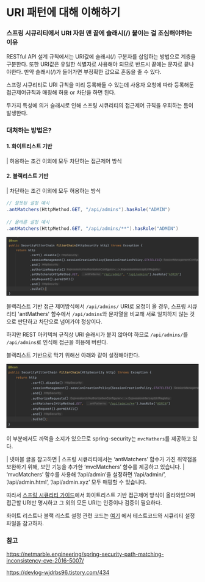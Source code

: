 # URI 패턴에 대해 이해하기

### 스프링 시큐리티에서 URI 자원 맨 끝에 슬래시(/) 붙이는 걸 조심해야하는 이유

RESTful API 설계 규칙에서는 URI값에 슬래시(/) 구분자를 삽입하는 방법으로 계층을 구분한다. 또한 URI값은 유일한 식별자로 사용해야 되므로 반드시 끝에는 문자로 끝나야한다. 만약 슬래시(/)가 들어가면 부정확한 값으로 혼동을 줄 수 있다.

스프링 시큐리티로 URI 규칙을 미리 등록해둘 수 있는데 사용자 요청에 따라 등록해둔 접근제어규칙과 매칭해 허용 or 차단을 하면 된다.

두가지 특성에 의거 슬래시로 인해 스프링 시큐리티의 접근제어 규칙을 우회하는 틈이 발생한다.

### 대처하는 방법은?

#### 1. 화이트리스트 기반

| 허용하는 조건 이외에 모두 차단하는 접근제어 방식

#### 2. 블랙리스트 기반

| 차단하는 조건 이외에 모두 허용하는 방식

```java
// 잘못된 설정 예시
.antMatchers(HttpMethod.GET, "/api/admins").hasRole("ADMIN")

// 올바른 설정 예시
.antMatchers(HttpMethod.GET, "/api/admins/**").hasRole("ADMIN")
```

![취약한 보안 설정](./img/weak-spring-security-config.png)

블랙리스트 기반 접근 제어방식에서 `/api/admins/` URI로 요청이 올 경우, 스프링 시큐리티 'antMathers' 함수에서 `/api/admins`와 문자열을 비교해 서로 일치하지 않는 것으로 판단하고 차단으로 넘어가야 정상이다.

하지만 REST 아키텍쳐 규칙상 URI 슬래시가 붙지 않아야 하므로 `/api/admins/`를 `/api/admins`로 인식해 접근을 허용해 버린다.

블랙리스트 기반으로 막기 위해선 아래와 같이 설정해야한다.

![취약한 보안설정 개선](./img/%EB%B8%94%EB%9E%99%EB%A6%AC%EC%8A%A4%ED%8A%B8%EA%B8%B0%EB%B0%98-uri%ED%8C%A8%ED%84%B4.png)

이 부분에서도 까먹을 소지가 있으므로 spring-security는 `mvcMathers`를 제공하고 있다.

| 넷마블 글을 참고하면 
| 스프링 시큐리티에서는 ‘antMatchers’ 함수가 가진 취약점을 보완하기 위해, 보안 기능을 추가한 ‘mvcMatchers’ 함수를 제공하고 있습니다. 
| ‘mvcMatchers’ 함수를 사용해 ‘/api/admin’을 설정하면 ‘/api/admin/’, ‘/api/admin.html’, ‘/api/admin.xyz’ 모두 매핑할 수 있습니다.

따라서 [스프링 시큐리티 가이드](https://docs.spring.io/spring-security/site/docs/5.1.5.RELEASE/reference/htmlsingle/)에서 화이트리스트 기반 접근제어 방식이 올라와있으며 접근할 URI만 명시하고 그 외의 모든 URI는 인증이나 검증이 필요하다.

화이트 리스트나 블랙 리스트 설정 관련 코드는 [여기](/%EC%BD%94%EB%93%9C%20%EC%97%B0%EC%8A%B5%EC%9E%A5/cve-2016-5007/) 에서 테스트코드와 시큐리티 설정파일을 참고하자.

### 참고

https://netmarble.engineering/spring-security-path-matching-inconsistency-cve-2016-5007/

https://devlog-wjdrbs96.tistory.com/434
